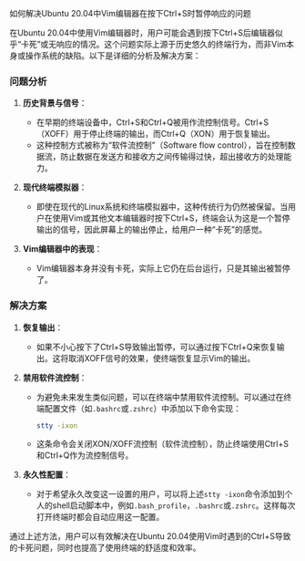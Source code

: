 如何解决Ubuntu 20.04中Vim编辑器在按下Ctrl+S时暂停响应的问题

在Ubuntu 20.04中使用Vim编辑器时，用户可能会遇到按下Ctrl+S后编辑器似乎“卡死”或无响应的情况。这个问题实际上源于历史悠久的终端行为，而非Vim本身或操作系统的缺陷。以下是详细的分析及解决方案：

### 问题分析

1. **历史背景与信号**：
   - 在早期的终端设备中，Ctrl+S和Ctrl+Q被用作流控制信号。Ctrl+S（XOFF）用于停止终端的输出，而Ctrl+Q（XON）用于恢复输出。
   - 这种控制方式被称为“软件流控制”（Software flow control），旨在控制数据流，防止数据在发送方和接收方之间传输得过快，超出接收方的处理能力。

2. **现代终端模拟器**：
   - 即使在现代的Linux系统和终端模拟器中，这种传统行为仍然被保留。当用户在使用Vim或其他文本编辑器时按下Ctrl+S，终端会认为这是一个暂停输出的信号，因此屏幕上的输出停止，给用户一种“卡死”的感觉。

3. **Vim编辑器中的表现**：
   - Vim编辑器本身并没有卡死，实际上它仍在后台运行，只是其输出被暂停了。

### 解决方案

1. **恢复输出**：
   - 如果不小心按下了Ctrl+S导致输出暂停，可以通过按下Ctrl+Q来恢复输出。这将取消XOFF信号的效果，使终端恢复显示Vim的输出。

2. **禁用软件流控制**：
   - 为避免未来发生类似问题，可以在终端中禁用软件流控制。可以通过在终端配置文件（如`.bashrc`或`.zshrc`）中添加以下命令实现：
     ```bash
     stty -ixon
     ```
   - 这条命令会关闭XON/XOFF流控制（软件流控制），防止终端使用Ctrl+S和Ctrl+Q作为流控制信号。

3. **永久性配置**：
   - 对于希望永久改变这一设置的用户，可以将上述`stty -ixon`命令添加到个人的shell启动脚本中，例如`.bash_profile`，`.bashrc`或`.zshrc`。这样每次打开终端时都会自动应用这一配置。

通过上述方法，用户可以有效解决在Ubuntu 20.04使用Vim时遇到的Ctrl+S导致的卡死问题，同时也提高了使用终端的舒适度和效率。